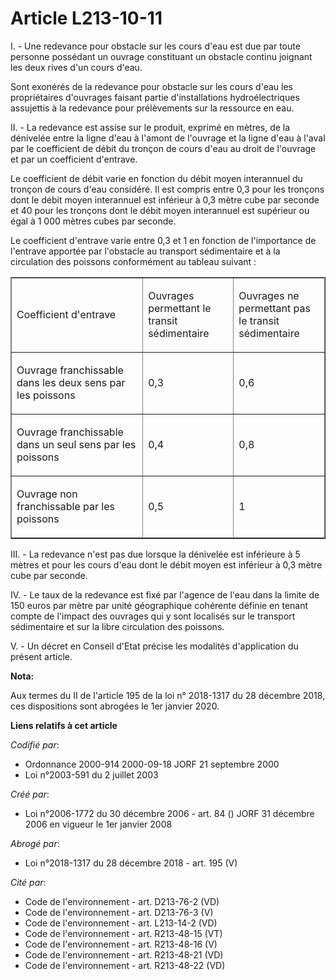 # Article L213-10-11

I. - Une redevance pour obstacle sur les cours d'eau est due par toute personne possédant un ouvrage constituant un obstacle
continu joignant les deux rives d'un cours d'eau.

Sont exonérés de la redevance pour obstacle sur les cours d'eau les propriétaires d'ouvrages faisant partie d'installations
hydroélectriques assujettis à la redevance pour prélèvements sur la ressource en eau.

II. - La redevance est assise sur le produit, exprimé en mètres, de la dénivelée entre la ligne d'eau à l'amont de l'ouvrage
et la ligne d'eau à l'aval par le coefficient de débit du tronçon de cours d'eau au droit de l'ouvrage et par un coefficient
d'entrave.

Le coefficient de débit varie en fonction du débit moyen interannuel du tronçon de cours d'eau considéré. Il est compris
entre 0,3 pour les tronçons dont le débit moyen interannuel est inférieur à 0,3 mètre cube par seconde et 40 pour les
tronçons dont le débit moyen interannuel est supérieur ou égal à 1 000 mètres cubes par seconde.

Le coefficient d'entrave varie entre 0,3 et 1 en fonction de l'importance de l'entrave apportée par l'obstacle au transport
sédimentaire et à la circulation des poissons conformément au tableau suivant :

<table align="center" border="1" cellpadding="0" cellspacing="0" width="605">
  <tbody>
    <tr>
      <td width="285">

Coefficient d'entrave

</td>
      <td width="159">

Ouvrages permettant le transit sédimentaire

</td>
      <td width="160">

Ouvrages ne permettant pas le transit sédimentaire

</td>
    </tr>
    <tr>
      <td width="285">

Ouvrage franchissable dans les deux sens par les poissons

</td>
      <td width="159">

0,3

</td>
      <td width="160">

0,6

</td>
    </tr>
    <tr>
      <td width="285">

Ouvrage franchissable dans un seul sens par les poissons

</td>
      <td width="159">

0,4

</td>
      <td width="160">

0,8

</td>
    </tr>
    <tr>
      <td width="285">

Ouvrage non franchissable par les poissons

</td>
      <td width="159">

0,5

</td>
      <td width="160">

1

</td>
    </tr>
  </tbody>
</table>

III. - La redevance n'est pas due lorsque la dénivelée est inférieure à 5 mètres et pour les cours d'eau dont le débit moyen
est inférieur à 0,3 mètre cube par seconde.

IV. - Le taux de la redevance est fixé par l'agence de l'eau dans la limite de 150 euros par mètre par unité géographique
cohérente définie en tenant compte de l'impact des ouvrages qui y sont localisés sur le transport sédimentaire et sur la
libre circulation des poissons.

V. - Un décret en Conseil d'Etat précise les modalités d'application du présent article.

**Nota:**

Aux termes du II de l'article 195 de la loi n° 2018-1317 du 28 décembre 2018, ces dispositions sont abrogées le 1er janvier
2020.

**Liens relatifs à cet article**

_Codifié par_:

  - Ordonnance 2000-914 2000-09-18 JORF 21 septembre 2000
  - Loi n°2003-591 du 2 juillet 2003

_Créé par_:

  - Loi n°2006-1772 du 30 décembre 2006 - art. 84 () JORF 31 décembre 2006 en vigueur le 1er janvier 2008

_Abrogé par_:

  - Loi n°2018-1317 du 28 décembre 2018 - art. 195 (V)

_Cité par_:

  - Code de l'environnement - art. D213-76-2 (VD)
  - Code de l'environnement - art. D213-76-3 (V)
  - Code de l'environnement - art. L213-14-2 (VD)
  - Code de l'environnement - art. R213-48-15 (VT)
  - Code de l'environnement - art. R213-48-16 (V)
  - Code de l'environnement - art. R213-48-21 (VD)
  - Code de l'environnement - art. R213-48-22 (VD)
